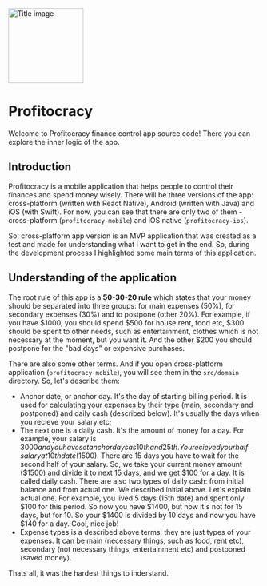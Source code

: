 
<img src="https://raw.githubusercontent.com/KrawMire/profitocracy/dev/assets/profitocracy-launchscreen-transparent.png" alt="Title image" height="150px"/>

# Profitocracy

Welcome to Profitocracy finance control app source code! There you can explore the inner logic of the app.

## Introduction

Profitocracy is a mobile application that helps people to control their finances and spend money wisely. There will be three versions of the app: cross-platform (written with React Native), Android (written with Java) and iOS (with Swift). For now, you can see that there are only two of them - cross-platform (`profitocracy-mobile`) and iOS native (`profitocracy-ios`).

So, cross-platform app version is an MVP application that was created as a test and made for understanding what I want to get in the end. So, during the development process I highlighted some main terms of this application.

## Understanding of the application

The root rule of this app is a **50-30-20 rule** which states that your money should be separated into three groups: for main expenses (50%), for secondary expenses (30%) and to postpone (other 20%). For example, if you have $1000, you should spend $500 for house rent, food etc, $300 should be spent to other needs, such as entertainment, clothes which is not necessary at the moment, but you want it. And the other $200 you should postpone for the "bad days" or expensive purchases.

There are also some other terms. And if you open cross-platform application (`profitocracy-mobile`), you will see them in the `src/domain` directory. So, let's describe them:

- Anchor date, or anchor day. It's the day of starting billing period. It is used for calculating your expenses by their type (main, secondary and postponed) and daily cash (described below). It's usually the days when you recieve your salary etc;
- The next one is a daily cash. It's the amount of money for a day. For example, your salary is $3000 and you have set anchor days as 10th and 25th. You recieved your half-salary at 10th date ($1500). There are 15 days you have to wait for the second half of your salary. So, we take your current money amount ($1500) and divide it to next 15 days, and we get $100 for a day. It is called daily cash. There are also two types of daily cash: from initial balance and from actual one. We described initial above. Let's explain actual one. For example, you lived 5 days (15th date) and spent only $100 for this period. So now you have $1400, but now it's not for 15 days, but for 10. So your $1400 is divided by 10 days and now you have $140 for a day. Cool, nice job!
- Expense types is a described above terms: they are just types of your expenses. It can be main (necessary things, such as food, rent etc), secondary (not necessary things, entertainment etc) and postponed (saved money).

Thats all, it was the hardest things to inderstand.
